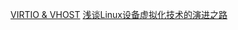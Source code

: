
[VIRTIO & VHOST](https://zhuanlan.zhihu.com/p/38370357)
[浅谈Linux设备虚拟化技术的演进之路](https://mp.weixin.qq.com/s/g1kt0DDJwDk2Lg56R5suKw)  
